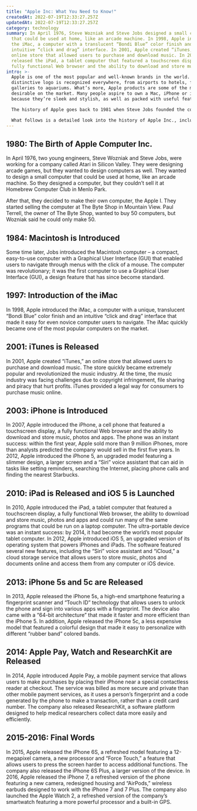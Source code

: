 ```yaml
---
title: "Apple Inc: What You Need to Know!"
createdAt: 2022-07-19T12:33:27.257Z
updatedAt: 2022-07-19T12:33:27.257Z
category: technology
summary: In April 1976, Steve Wozniak and Steve Jobs designed a small computer
  that could be used at home, like an arcade machine. In 1998, Apple introduced
  the iMac, a computer with a translucent “Bondi Blue” color finish and an
  intuitive “click and drag” interface. In 2001, Apple created “iTunes,” an
  online store that allowed users to purchase and download music. In 2010, Apple
  released the iPad, a tablet computer that featured a touchscreen display, a
  fully functional Web browser and the ability to download and store music.
intro: >-
  Apple is one of the most popular and well-known brands in the world. Its
  distinctive logo is recognized everywhere, from airports to hotels, from art
  galleries to aquariums. What’s more, Apple products are some of the most
  desirable on the market. Many people aspire to own a Mac, iPhone or iPad
  because they’re sleek and stylish, as well as packed with useful features. 

  The history of Apple goes back to 1981 when Steve Jobs founded the company at age 21. In that period there was a famous video game crash where Atari and other gaming companies made losses due to overproduction and in response many gamers stopped buying video games for almost four years. This led to Steve Wozniak (Steve Jobs’ friend) proposing that they start their own computer company – which became known as Apple Computer Inc.

  What follows is a detailed look into the history of Apple Inc., including details about key executives and any relevant organizational changes.
---
```


## 1980: The Birth of Apple Computer Inc.

In April 1976, two young engineers, Steve Wozniak and Steve Jobs, were working for a company called Atari in Silicon Valley. They were designing arcade games, but they wanted to design computers as well. They wanted to design a small computer that could be used at home, like an arcade machine. So they designed a computer, but they couldn’t sell it at Homebrew Computer Club in Menlo Park.

After that, they decided to make their own computer, the Apple I. They started selling the computer at The Byte Shop in Mountain View. Paul Terrell, the owner of The Byte Shop, wanted to buy 50 computers, but Wozniak said he could only make 50.

## 1984: Macintosh is Introduced

Some time later, Jobs introduced the Macintosh computer – a compact, easy-to-use computer with a Graphical User Interface (GUI) that enabled users to navigate through menus with the click of a mouse. The computer was revolutionary; it was the first computer to use a Graphical User Interface (GUI), a design feature that has since become standard.

## 1997: Introduction of the iMac

In 1998, Apple introduced the iMac, a computer with a unique, translucent “Bondi Blue” color finish and an intuitive “click and drag” interface that made it easy for even novice computer users to navigate. The iMac quickly became one of the most popular computers on the market.

## 2001: iTunes is Released

In 2001, Apple created “iTunes,” an online store that allowed users to purchase and download music. The store quickly became extremely popular and revolutionized the music industry. At the time, the music industry was facing challenges due to copyright infringement, file sharing and piracy that hurt profits. iTunes provided a legal way for consumers to purchase music online.

## 2003: iPhone is Introduced

In 2007, Apple introduced the iPhone, a cell phone that featured a touchscreen display, a fully functional Web browser and the ability to download and store music, photos and apps. The phone was an instant success: within the first year, Apple sold more than 9 million iPhones, more than analysts predicted the company would sell in the first five years. In 2012, Apple introduced the iPhone 5, an upgraded model featuring a slimmer design, a larger screen and a “Siri” voice assistant that can aid in tasks like setting reminders, searching the Internet, placing phone calls and finding the nearest Starbucks.

## 2010: iPad is Released and iOS 5 is Launched

In 2010, Apple introduced the iPad, a tablet computer that featured a touchscreen display, a fully functional Web browser, the ability to download and store music, photos and apps and could run many of the same programs that could be run on a laptop computer. The ultra-portable device was an instant success: by 2014, it had become the world’s most popular tablet computer. In 2012, Apple introduced iOS 5, an upgraded version of its operating system that powers iPhones and iPads. The software featured several new features, including the “Siri” voice assistant and “iCloud,” a cloud storage service that allows users to store music, photos and documents online and access them from any computer or iOS device.

## 2013: iPhone 5s and 5c are Released

In 2013, Apple released the iPhone 5s, a high-end smartphone featuring a fingerprint scanner and “Touch ID” technology that allows users to unlock the phone and sign into various apps with a fingerprint. The device also came with a “64-bit architecture” that made it faster and more efficient than the iPhone 5. In addition, Apple released the iPhone 5c, a less expensive model that featured a colorful design that made it easy to personalize with different “rubber band” colored bands.

## 2014: Apple Pay, Watch and ResearchKit are Released

In 2014, Apple introduced Apple Pay, a mobile payment service that allows users to make purchases by placing their iPhone near a special contactless reader at checkout. The service was billed as more secure and private than other mobile payment services, as it uses a person’s fingerprint and a code generated by the phone to make a transaction, rather than a credit card number. The company also released ResearchKit, a software platform designed to help medical researchers collect data more easily and efficiently.

## 2015-2016: Final Words

In 2015, Apple released the iPhone 6S, a refreshed model featuring a 12-megapixel camera, a new processor and “Force Touch,” a feature that allows users to press the screen harder to access additional functions. The company also released the iPhone 6S Plus, a larger version of the device. In 2016, Apple released the iPhone 7, a refreshed version of the phone featuring a new camera, redesigned housing and “AirPods,” wireless earbuds designed to work with the iPhone 7 and 7 Plus. The company also launched the Apple Watch 2, a refreshed version of the company’s smartwatch featuring a more powerful processor and a built-in GPS.
